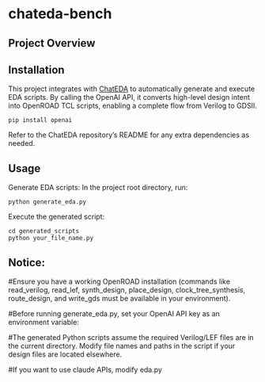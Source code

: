 # chateda-bench

## Project Overview
## Installation

This project integrates with [ChatEDA](https://github.com/wuhy68/ChatEDA) to automatically generate and execute EDA scripts. By calling the OpenAI API, it converts high-level design intent into OpenROAD TCL scripts, enabling a complete flow from Verilog to GDSII.

```
pip install openai
```
Refer to the ChatEDA repository’s README for any extra dependencies as needed.
## Usage
Generate EDA scripts:
In the project root directory, run:
```
python generate_eda.py
```
Execute the generated script:
```
cd generated_scripts
python your_file_name.py
```
## Notice:
#Ensure you have a working OpenROAD installation (commands like read_verilog, read_lef, synth_design, place_design, clock_tree_synthesis, route_design, and write_gds must be available in your environment).

#Before running generate_eda.py, set your OpenAI API key as an environment variable:

#The generated Python scripts assume the required Verilog/LEF files are in the current directory. Modify file names and paths in the script if your design files are located elsewhere.

#If you want to use claude APIs, modify eda.py
